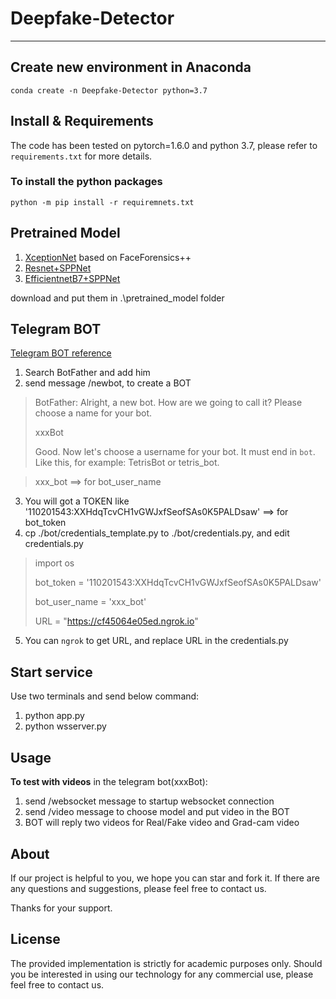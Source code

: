 # Deepfake-Detector
------------------
## Create new environment in Anaconda
`conda create -n Deepfake-Detector python=3.7`

## Install & Requirements
The code has been tested on pytorch=1.6.0 and python 3.7, please refer to `requirements.txt` for more details.
### To install the python packages
`python -m pip install -r requiremnets.txt`

## Pretrained Model
1. [XceptionNet](https://drive.google.com/drive/folders/1GNtk3hLq6sUGZCGx8fFttvyNYH8nrQS8?usp=sharing) based on FaceForensics++
2. [Resnet+SPPNet](https://drive.google.com/file/d/1PyKhf8QX13wQuE4wXNCBlaHypKWjNzq5/view?usp=sharing)
3. [EfficientnetB7+SPPNet](https://drive.google.com/file/d/1x_FNPs6x73bUwmNiR7vAUDhFrLtsrlwV/view?usp=sharing)

download and put them in .\pretrained_model folder

## Telegram BOT
[Telegram BOT reference](https://core.telegram.org/bots#6-botfather)
1. Search BotFather and add him
2. send message /newbot, to create a BOT 
> BotFather: Alright, a new bot. How are we going to call it? Please choose a name for your bot.
>
> xxxBot
>
> Good. Now let's choose a username for your bot. It must end in `bot`. Like this, for example: TetrisBot or tetris_bot.

> xxx_bot    ==> for bot_user_name
3. You will got a TOKEN like '110201543:XXHdqTcvCH1vGWJxfSeofSAs0K5PALDsaw'  ==> for bot_token
4. cp ./bot/credentials_template.py to ./bot/credentials.py, and edit credentials.py

> import os
> 
> bot_token = '110201543:XXHdqTcvCH1vGWJxfSeofSAs0K5PALDsaw'
>
> bot_user_name = 'xxx_bot'
>
> URL = "https://cf45064e05ed.ngrok.io"

5. You can `ngrok` to get URL, and replace URL in the credentials.py

## Start service
Use two terminals and send below command:
1. python app.py
2. python wsserver.py

## Usage
**To test with videos**
in the telegram bot(xxxBot):
1. send /websocket message to startup websocket connection
2. send /video message to choose model and put video in the BOT
3. BOT will reply two videos for Real/Fake video and Grad-cam video

## About
If our project is helpful to you, we hope you can star and fork it. If there are any questions and suggestions, please feel free to contact us.

Thanks for your support.
## License
The provided implementation is strictly for academic purposes only. Should you be interested in using our technology for any commercial use, please feel free to contact us.

